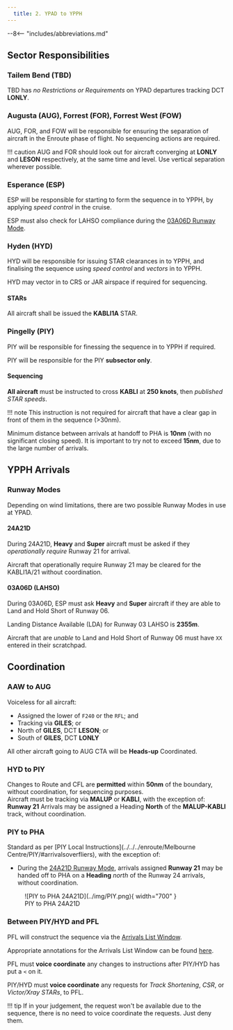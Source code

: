 ```yaml
---
  title: 2. YPAD to YPPH
---
```


--8<-- "includes/abbreviations.md"

## Sector Responsibilities
### Tailem Bend (TBD)
TBD has *no Restrictions or Requirements* on YPAD departures tracking DCT **LONLY**.

### Augusta (AUG), Forrest (FOR), Forrest West (FOW)
AUG, FOR, and FOW will be responsible for ensuring the separation of aircraft in the Enroute phase of flight. No sequencing actions are required.

!!! caution
    AUG and FOR should look out for aircraft converging at **LONLY** and **LESON** respectively, at the same time and level. Use vertical separation wherever possible.

### Esperance (ESP)
ESP will be responsible for starting to form the sequence in to YPPH, by applying *speed control* in the cruise.

ESP must also check for LAHSO compliance during the [03A06D Runway Mode](#03a06d-lahso).

### Hyden (HYD)
HYD will be responsible for issuing STAR clearances in to YPPH, and finalising the sequence using *speed control* and *vectors* in to YPPH.

HYD may vector in to CRS or JAR airspace if required for sequencing.

#### STARs
All aircraft shall be issued the **KABLI1A** STAR.  

### Pingelly (PIY)
PIY will be responsible for finessing the sequence in to YPPH if required.

PIY will be responsible for the PIY **subsector only**.

#### Sequencing
**All aircraft** must be instructed to cross **KABLI** at **250 knots**, then *published STAR speeds*.

!!! note
    This instruction is not required for aircraft that have a clear gap in front of them in the sequence (>30nm).

Minimum distance between arrivals at handoff to PHA is **10nm** (with no significant closing speed). It is important to try not to exceed **15nm**, due to the large number of arrivals.

## YPPH Arrivals
### Runway Modes
Depending on wind limitations, there are two possible Runway Modes in use at YPAD.

#### 24A21D
During 24A21D, **Heavy** and **Super** aircraft must be asked if they *operationally require* Runway 21 for arrival.

Aircraft that operationally require Runway 21 may be cleared for the KABLI1A/21 without coordination.

#### 03A06D (LAHSO)
During 03A06D, ESP must ask **Heavy** and **Super** aircraft if they are able to Land and Hold Short of Runway 06.

Landing Distance Available (LDA) for Runway 03 LAHSO is **2355m**.

Aircraft that are *unable* to Land and Hold Short of Runway 06 must have `XX` entered in their scratchpad.

## Coordination
### AAW to AUG
Voiceless for all aircraft:

- Assigned the lower of `F240` or the `RFL`; and  
- Tracking via **GILES**; or  
- North of **GILES**, DCT **LESON**; or  
- South of **GILES**, DCT **LONLY**

All other aircraft going to AUG CTA will be **Heads-up** Coordinated.

### HYD to PIY
Changes to Route and CFL are **permitted** within **50nm** of the boundary, without coordination, for sequencing purposes.  
Aircraft must be tracking via **MALUP** or **KABLI**, with the exception of:  
**Runway 21** Arrivals may be assigned a Heading **North** of the **MALUP-KABLI** track, without coordination.

### PIY to PHA
Standard as per [PIY Local Instructions](../../../enroute/Melbourne Centre/PIY/#arrivalsoverfliers), with the exception of:

- During the [24A21D Runway Mode](#24a21d), arrivals assigned **Runway 21** may be handed off to PHA on a **Heading** *north* of the Runway 24 arrivals, without coordination.

<figure markdown>
![PIY to PHA 24A21D](../img/PIY.png){ width="700" }
  <figcaption>PIY to PHA 24A21D</figcaption>
</figure>

### Between PIY/HYD and PFL
PFL will construct the sequence via the [Arrivals List Window](../../../controller-skills/sequencing/#arrivals-list).

Appropriate annotations for the Arrivals List Window can be found [here](../../../client/annotations/#sequencingflow).

PFL must **voice coordinate** any changes to instructions after PIY/HYD has put a `<` on it.

PIY/HYD must **voice coordinate** any requests for *Track Shortening*, *CSR*, or *Victor/Xray STARs*, to PFL.

!!! tip
    If in your judgement, the request won't be available due to the sequence, there is no need to voice coordinate the requests. Just deny them.
